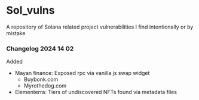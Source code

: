 # Sol_vulns
A repository of Solana related project vulnerabilities I find intentionally or by mistake

### Changelog 2024 14 02
Added
- Mayan finance: Exposed rpc via vanilla js swap widget
    - Buybonk.com
    - Myrothedog.com
- Elementerra: Tiers of undiscovered NFTs found via metadata files
